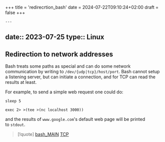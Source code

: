 +++
title = 'redirecrtion_bash'
date = 2024-07-22T09:10:24+02:00
draft = false
+++

    ---
date:: 2023-07-25
type:: Linux
---
## Redirection to network addresses
Bash treats some paths as special and can do some network communication by writing to `/dev/{udp|tcp}/host/port`. Bash cannot setup a listening server, but can initiate a connection, and for TCP can read the results at least.

For example, to send a simple web request one could do:

```
sleep 5

exec 2> >(tee >(nc localhost 3000))
```

and the results of `www.google.com`'s default web page will be printed to `stdout`.


>[!quote] [bash_MAIN](/obisdian_ntoes/notes_obsidian/Linux/commands/bash_MAIN.md) [TCP](/obisdian_ntoes/notes_obsidian/ZPythonref/DjangoFramework/Network+/Ref_OSI/TCP.md)